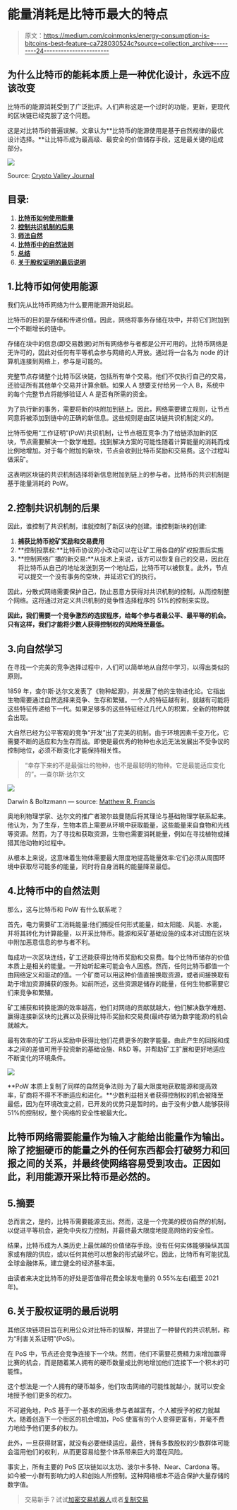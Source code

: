 # 能量消耗是比特币最大的特点

> 原文：<https://medium.com/coinmonks/energy-consumption-is-bitcoins-best-feature-ca728030524c?source=collection_archive---------24----------------------->

## 为什么比特币的能耗本质上是一种优化设计，永远不应该改变

比特币的能源消耗受到了广泛批评。人们声称这是一个过时的功能，更新，更现代的区块链已经克服了这个问题。

这是对比特币的普遍误解。文章认为**比特币的能源使用是基于自然规律的最优设计选择。**让比特币成为最高级、最安全的价值储存手段，这是最关键的组成部分。

![](img/a7c877000d64da403ac0ba63d113c955.png)

Source: [Crypto Valley Journal](https://cvj.ch/wp-content/uploads/2022/03/CVJ.CH-bitcoin-energy-pic.jpg)

## 目录:

1.  [**比特币如何使用能量**](#42bb)
2.  [**控制共识机制的后果**](#0e6a)
3.  [**师法自然**](#9a07)
4.  [**比特币中的自然法则**](#de2c)
5.  [**总结**](#aada)
6.  [**关于股权证明的最后说明**](#f571)

## 1.比特币如何使用能源

我们先从比特币网络为什么要用能源开始说起。

比特币的目的是存储和传递价值。因此，网络将事务存储在块中，并将它们附加到一个不断增长的链中。

存储在块中的信息(即交易数据)对所有网络参与者都是公开可用的。比特币网络是无许可的，因此对任何有平等机会参与网络的人开放。通过将一台名为 node 的计算机连接到网络上，参与是可能的。

完整节点存储整个比特币区块链，包括所有单个交易。他们不仅执行自己的交易，还验证所有其他单个交易并计算余额。如果人 A 想要支付给另一个人 B，系统中的每个完整节点将能够验证人 A 是否有所需的资金。

为了执行新的事务，需要将新的块附加到链上。因此，网络需要建立规则，让节点同意将被添加到链中的正确的新信息。这些规则是由区块链共识机制定义的。

比特币使用“工作证明”(PoW)共识机制，让节点相互竞争:为了给链添加新的区块，节点需要解决一个数学难题。找到解决方案的可能性随着计算能量的消耗而成比例地增加。对于每个附加的新块，节点会收到比特币奖励和交易费。这个过程叫做采矿。

这表明区块链的共识机制选择将新信息附加到链上的参与者。比特币的共识机制是基于能量消耗的 PoW。

## 2.控制共识机制的后果

因此，谁控制了共识机制，谁就控制了新区块的创建。谁控制新块的创建:

1.  **捕获比特币挖矿奖励和交易费用**
2.  **控制投票权:**比特币协议的小改动可以在让矿工用各自的矿权投票后实施
3.  **控制网络广播的新交易:**从技术上来说，该方可以恢复自己的交易，因此在将比特币从自己的地址发送到另一个地址后，比特币可以被恢复。此外，节点可以提交一个没有事务的空块，并延迟它们的执行。

因此，分散式网络需要保护自己，防止恶意方获得对共识机制的控制，从而控制整个网络。这将通过对定义共识机制的竞争性选择程序的 51%的控制来实现。

**因此，我们需要一个竞争激烈的选拔程序，给每个参与者最公平、最平等的机会。只有这样，我们才能将少数人获得控制权的风险降至最低。**

## 3.向自然学习

在寻找一个完美的竞争选择过程中，人们可以简单地从自然中学习，以得出类似的原则。

1859 年，查尔斯·达尔文发表了《物种起源》，并发展了他的生物进化论。它指出生物需要通过自然选择来竞争、生存和繁殖。一个人的特征越有利，就越有可能将这些特征传递给下一代。如果足够多的这些特征经过几代人的积累，全新的物种就会出现。

大自然已经为公平客观的竞争“开发”出了完美的机制。由于环境因素千变万化，它需要不断的适应和为生存而战。即使是最优秀的物种也永远无法发展出不受争议的控制地位，必须不断变化才能保持相关性。

> “幸存下来的不是最强壮的物种，也不是最聪明的物种。它是最能适应变化的”。—查尔斯·达尔文

![](img/6c7c074f532ada41811e3a4a41895b4c.png)

Darwin & Boltzmann — source: [Matthew R. Francis](https://www.smithsonianmag.com/science-nature/hidden-connections-between-darwin-and-physicist-who-championed-entropy-2-180961461/)

奥地利物理学家、达尔文的推广者玻尔兹曼随后将其理论与基础物理学联系起来。他认为，为了生存，生物本质上需要从环境中获取能量，这些能量来自食物和光线等资源。然而，为了寻找和获取资源，生物也需要消耗能量，例如在寻找植物或捕猎其他动物的过程中。

从根本上来说，这意味着生物体需要最大限度地提高能量效率:它们必须从周围环境中获取尽可能多的能量，同时将自身消耗的能量降至最低。

## 4.比特币中的自然法则

那么，这与比特币和 PoW 有什么联系呢？

首先，电力需要矿工消耗能量:他们捕捉任何形式能量，如太阳能、风能、水能，并将其转化为计算能量，以开采比特币。能源和采矿基础设施的成本对试图在区块中附加恶意信息的参与者不利。

每成功一次区块连线，矿工还能获得比特币奖励和交易费。每个比特币储存的价值本质上是相关的能量。一开始听起来可能会令人困惑。然而，任何比特币都值一个由网络定义和驱动的值。一个矿商可以用这种价值直接换取资源，或者间接换取有助于增加资源捕获的服务。如前所述，这些资源是储存的能量，任何生物都需要它们来竞争和繁殖。

矿工捕获和转换能源的效率越高，他们对网络的贡献就越大，他们解决数学难题、赢得连接新区块的比赛以及获得比特币奖励和交易费(最终存储为数字能源)的机会就越大。

最有效率的矿工将从奖励中获得比他们花费更多的数字能量。由此产生的回报和成本之间的差值可用于投资新的基础设施、R&D 等。并帮助矿工扩展和更好地适应不断变化的环境条件。

![](img/f00f2fa95bafe7ab2cae189614a15d10.png)

**PoW 本质上复制了同样的自然竞争法则:为了最大限度地获取能源和提高效率，矿商将不得不不断适应和进化。**少数利益相关者获得控制权的机会被降至最低，因为在环境改变之前，已开发的优势只是暂时的。由于没有少数人能够获得 51%的控制权，整个网络的安全性被最大化。

## 比特币网络需要能量作为输入才能给出能量作为输出。除了挖掘硬币的能量之外的任何东西都会打破努力和回报之间的关系，并最终使网络容易受到攻击。正因如此，利用能源开采比特币是必然的。

## 5.摘要

总而言之，是的，比特币需要能源支出。然而，这是一个完美的模仿自然的机制，以促进平等机会，避免中央权力控制，并最终最大限度地提高网络的安全性。

结果，比特币成为人类历史上最优越的价值储存手段。没有任何实体能够操纵其国家或有限的供应，或以任何其他可以想象的形式破坏它。因此，比特币有可能扰乱全球金融体系，建立健全的经济基本面。

由读者来决定比特币的好处是否值得花费全球发电量的 0.55%左右(截至 2021 年)。

## 6.关于股权证明的最后说明

其他区块链项目旨在利用公众对比特币的误解，并提出了一种替代的共识机制，称为“利害关系证明”(PoS)。

在 PoS 中，节点还会竞争连接下一个块。然而，他们不需要花费精力来增加赢得比赛的机会，而是随着某人拥有的硬币数量成比例地增加他们连接下一个积木的可能性。

这个想法是:一个人拥有的硬币越多，他们攻击网络的可能性就越小，就可以安全地授予他们更多的权力。

不可避免地，PoS 基于一个基本的困境:参与者越富有，个人被授予的权力就越大。随着创造下一个街区的机会增加，PoS 使富有的个人变得更富有，并毫不费力地给予他们更多的权力。

此外，一旦获得财富，就没有必要继续适应。最终，拥有多数股权的少数群体可能会滥用他们的权利，从而更容易给整个体系带来巨大的潜在风险。

事实上，所有主要的 PoS 区块链如以太坊、波尔卡多特、Near、Cardona 等。如今被一小群有影响力的人和创始人所控制。这种网络根本不适合保护大量存储的数字值。

> 交易新手？试试[加密交易机器人](/coinmonks/crypto-trading-bot-c2ffce8acb2a)或者[复制交易](/coinmonks/top-10-crypto-copy-trading-platforms-for-beginners-d0c37c7d698c)